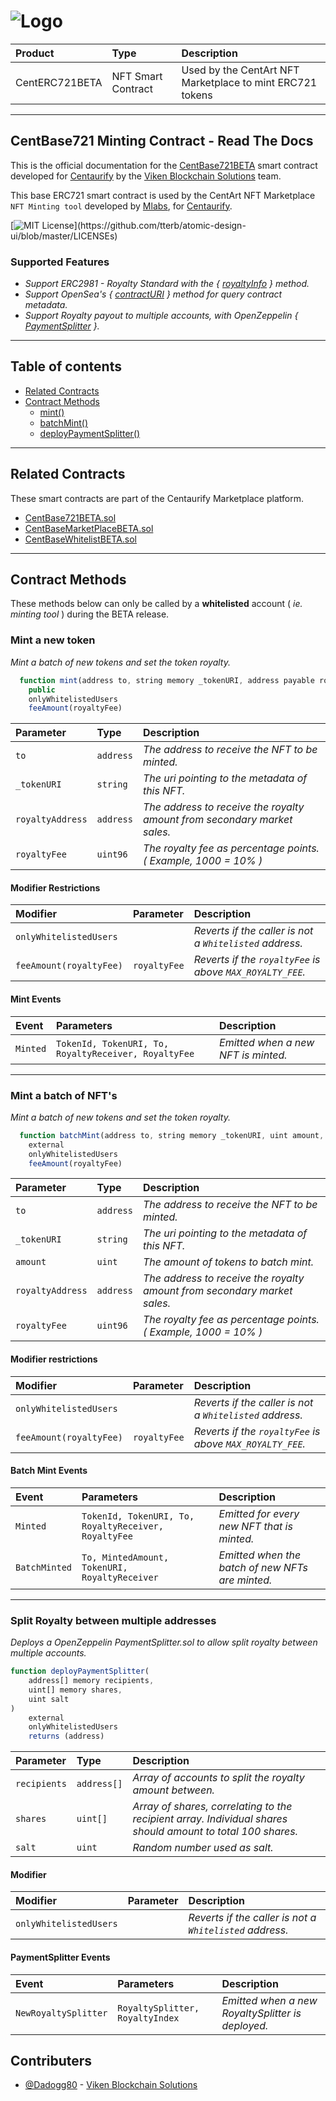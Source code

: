 # ![Logo](https://www.centaurify.com/_next/image?url=%2Fimg%2Flogo%2Fcentaurify-logo.svg&w=1920&q=75)  

| Product         | Type               | Description                                              |
| :--------       | :-------           | :-------------------------                               |
| CentERC721BETA  | NFT Smart Contract | Used by the CentArt NFT Marketplace to mint ERC721 tokens|

---

## CentBase721 Minting Contract - Read The Docs
This is the official documentation for the [CentBase721BETA](https://github.com/CentaurifyOrg/smart_contracts/blob/main/contracts/NFT/Minting/CentBase721BETA.sol) smart contract developed for [Centaurify](https://www.centaurify.com) by the [Viken Blockchain Solutions](https://www.vikenblockchain.com) team.

This base ERC721 smart contract is used by the CentArt NFT Marketplace `NFT Minting tool` developed by [Mlabs](https://mlabs.city/), for [Centaurify](https://www.centaurify.com).

[![MIT License](https://img.shields.io/apm/l/atomic-design-ui.svg?)](https://github.com/tterb/atomic-design-ui/blob/master/LICENSEs)

### Supported Features

- _Support ERC2981 - Royalty Standard with the { [royaltyInfo](https://eips.ethereum.org/EIPS/eip-2981) } method._
- _Support OpenSea's { [contractURI](https://docs.opensea.io/docs/contract-level-metadata) } method for query contract metadata._
- _Support Royalty payout to multiple accounts, with OpenZeppelin { [PaymentSplitter](https://github.com/OpenZeppelin/openzeppelin-contracts/blob/master/contracts/finance/PaymentSplitter.sol) }._

---

## Table of contents

- [Related Contracts](#related-contracts)
- [Contract Methods](#contract-methods)
  - [mint()](#mint-a-new-token)
  - [batchMint()](#mint-a-batch-of-nft's)
  - [deployPaymentSplitter()](#split-royalty-between-multiple-addresses)

---

## Related Contracts

These smart contracts are part of the Centaurify Marketplace platform.

- [CentBase721BETA.sol](https://github.com/CentaurifyOrg/smart_contracts/blob/centaurify_platform_w/unit_tests/contracts/NFT/Minting/CentBase721BETA.sol)
- [CentBaseMarketPlaceBETA.sol](https://github.dev/CentaurifyOrg/smart_contracts/blob/centaurify_platform_w/unit_tests/contracts/NFT/Marketplace/%20CentBaseMarketPlaceBETA.sol#L1)
- [CentBaseWhitelistBETA.sol](https://github.com/CentaurifyOrg/smart_contracts/blob/centaurify_platform_w/unit_tests/contracts/NFT/Whitelist/CentBaseWhitelistBETA.sol)

---

## Contract Methods

These methods below can only be called by a **whitelisted** account ( _ie. minting tool_ ) during the BETA release.

### **Mint a new token**  

_Mint a batch of new tokens and set the token royalty._

```javascript
  function mint(address to, string memory _tokenURI, address payable royaltyAddress, uint96 royaltyFee) 
    public 
    onlyWhitelistedUsers 
    feeAmount(royaltyFee)

```

| Parameter        | Type      | Description                |
| :--------        | :-------  | :------------------------- |
| `to`             | `address` | _The address to receive the NFT to be minted._ |
| `_tokenURI`      | `string`  | _The uri pointing to the metadata of this NFT._ |
| `royaltyAddress` | `address` | _The address to receive the royalty amount from secondary market sales._ |
| `royaltyFee`     | `uint96`  | _The royalty fee as percentage points. ( Example, 1000 = 10% )_ |  

#### Modifier Restrictions

| Modifier                | Parameter     | Description                |
| :--------               | :-------      |:------------------------- |
| `onlyWhitelistedUsers`  |               | _Reverts if the caller is not a `Whitelisted` address._ |
| `feeAmount(royaltyFee)` | `royaltyFee`  | _Reverts if the `royaltyFee` is above `MAX_ROYALTY_FEE`._ |

#### Mint Events

| Event     | Parameters                                            | Description                           |
| :-------- | :-------                                              |:-------------------------             |
| `Minted`  | `TokenId, TokenURI, To, RoyaltyReceiver, RoyaltyFee`  | _Emitted when a new NFT is minted._   |

---

### **Mint a batch of NFT's**

_Mint a batch of new tokens and set the token royalty._

```javascript
  function batchMint(address to, string memory _tokenURI, uint amount, address payable royaltyAddress, uint96 royaltyFee) 
    external 
    onlyWhitelistedUsers 
    feeAmount(royaltyFee)
```

| Parameter        | Type      | Description                |
| :--------        | :-------  | :------------------------- |
| `to`             | `address` | _The address to receive the NFT to be minted._ |
| `_tokenURI`      | `string`  | _The uri pointing to the metadata of this NFT._ |
| `amount`         | `uint`    | _The amount of tokens to batch mint._ |
| `royaltyAddress` | `address` | _The address to receive the royalty amount from secondary market sales._ |
| `royaltyFee`     | `uint96`  | _The royalty fee as percentage points. ( Example, 1000 = 10% )_ |  

#### Modifier restrictions

| Modifier                | Parameter     | Description                |
| :--------               | :-------      |:------------------------- |
| `onlyWhitelistedUsers`  |               | _Reverts if the caller is not a `Whitelisted` address._ |
| `feeAmount(royaltyFee)` | `royaltyFee`  | _Reverts if the `royaltyFee` is above `MAX_ROYALTY_FEE`._ |

#### Batch Mint Events  

| Event         | Parameters                                           | Description                                    |
| :--------     | :-------                                             |:-------------------------                      |
| `Minted`      | `TokenId, TokenURI, To, RoyaltyReceiver, RoyaltyFee` | _Emitted for every new NFT that is minted._            |
| `BatchMinted` | `To, MintedAmount, TokenURI, RoyaltyReceiver`        | _Emitted when the batch of new NFTs are minted._ |

---  

### **Split Royalty between multiple addresses**

_Deploys a OpenZeppelin PaymentSplitter.sol to allow split royalty between multiple accounts._

```javascript
function deployPaymentSplitter(
    address[] memory recipients, 
    uint[] memory shares, 
    uint salt
)   
    external 
    onlyWhitelistedUsers 
    returns (address)
```

| Parameter    | Type        | Description                                     |
| :--------    | :-------    | :-------------------------                      |
| `recipients` | `address[]` | _Array of accounts to split the royalty amount between._  |
| `shares`     | `uint[]`    | _Array of shares, correlating to the recipient array. Individual shares should amount to total 100 shares._ |
| `salt`       | `uint`      | _Random number used as salt._|

#### Modifier

| Modifier                | Parameter     | Description                                               |
| :--------               | :-------      |:-------------------------                                 |
| `onlyWhitelistedUsers`  |               | _Reverts if the caller is not a `Whitelisted` address._   |

#### PaymentSplitter Events  

| Event                | Parameters                      | Description                                      |
| :--------            | :-------                        |:-------------------------                        |
| `NewRoyaltySplitter` | `RoyaltySplitter, RoyaltyIndex` | _Emitted when a new RoyaltySplitter is deployed._|

## Contributers

- [@Dadogg80](https://github.com/Dadogg80) - [Viken Blockchain Solutions](https://vikenblockchain.com/) 

